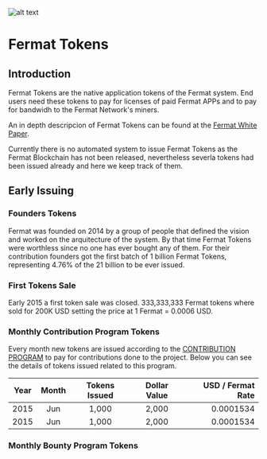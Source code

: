![alt text](https://github.com/bitDubai/media-kit/blob/master/MediaKit/Fermat%20Branding/Fermat%20Logotype/Fermat_Logo_3D.png "Fermat Logo")

# Fermat Tokens

## Introduction

Fermat Tokens are the native application tokens of the Fermat system. End users need these tokens to pay for licenses of paid Fermat APPs and to pay for bandwidh to the Fermat Network's miners.

An in depth descripcion of Fermat Tokens can be found at the [Fermat White Paper](https://github.com/bitDubai/fermat/blob/master/FERMAT-WHITE-PAPER.md).

Currently there is no automated system to issue Fermat Tokens as the Fermat Blockchain has not been released, nevertheless severla tokens had been issued already and here we keep track of them.

## Early Issuing

### Founders Tokens

Fermat was founded on 2014 by a group of people that defined the vision and worked on the arquitecture of the system. By that time Fermat Tokens were worthless since no one has ever bought any of them. For their contribution founders got the first batch of 1 billion Fermat Tokens, representing 4.76% of the 21 billion to be ever issued.

### First Tokens Sale

Early 2015 a first token sale was closed. 333,333,333 Fermat tokens where sold for 200K USD setting the price at 1 Fermat = 0.0006 USD. 

### Monthly Contribution Program Tokens

Every month new tokens are issued according to the [CONTRIBUTION PROGRAM](https://github.com/bitDubai/contribution-program) to pay for contributions done to the project. Below you can see the details of tokens issued related to this program.

| Year | Month | Tokens Issued | Dollar Value | USD / Fermat Rate |
|:---:|:---:|:---:|:---:|---:|
|2015|Jun|1,000|2,000|0.0001534|
|2015|Jun|1,000|2,000|0.0001534





### Monthly Bounty Program Tokens

